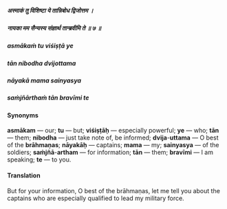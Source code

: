 ##### अस्माकं तु विशिष्टा ये तान्निबोध द्विजोत्तम ।
##### नायका मम सैन्यस्य संज्ञार्थ तान्ब्रवीमि ते ॥ ७ ॥

##### asmākaṁ tu viśiṣṭā ye
##### tān nibodha dvijottama
##### nāyakā mama sainyasya
##### saṁjñārthaṁ tān bravīmi te

#### Synonyms

**asmākam** — our; **tu** — but; **viśiṣṭāḥ** — especially powerful; **ye** — who; **tān** — them; **nibodha** — just take note of, be informed; **dvija**-**uttama** — O best of the **brāhmaṇas**; **nāyakāḥ** — captains; **mama** — my; **sainyasya** — of the soldiers; **saṁjñā**-**artham** — for information; **tān** — them; **bravīmi** — I am speaking; **te** — to you.

#### Translation

But for your information, O best of the brāhmaṇas, let me tell you about the captains who are especially qualified to lead my military force.